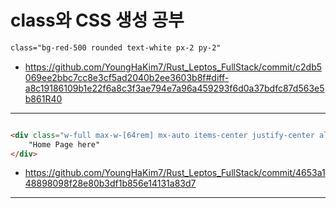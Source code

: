 # class와 CSS 생성 공부

```html
class="bg-red-500 rounded text-white px-2 py-2"
````
- https://github.com/YoungHaKim7/Rust_Leptos_FullStack/commit/c2db5069ee2bbc7cc8e3cf5ad2040b2ee3603b8f#diff-a8c19186109b1e22f6a8c3f3ae794e7a96a459293f6d0a37bdfc87d563e5b861R40

<hr>

```html

<div class="w-full max-w-[64rem] mx-auto items-center justify-center align-center">
    "Home Page here"
</div>
```

- https://github.com/YoungHaKim7/Rust_Leptos_FullStack/commit/4653a148898098f28e80b3df1b856e14131a83d7

<hr>
